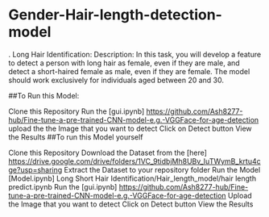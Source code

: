 # Gender-Hair-length-detection-model
. Long Hair Identification: Description: In this task, you will develop a feature to detect a person with long hair as female, even if they are male, and detect a short-haired female as male, even if they are female. The model should work exclusively for individuals aged between 20 and 30.

##To Run this Model:

Clone this Repository
Run the [gui.ipynb] https://github.com/Ash8277-hub/Fine-tune-a-pre-trained-CNN-model-e.g.-VGGFace-for-age-detection
upload the the Image that you want to detect
Click on Detect button
View the Results
##To run this Model yourself

Clone this Repository
Download the Dataset from the [here] https://drive.google.com/drive/folders/1VC_9tidbjMh8UBv_IuTWymB_krtu4cge?usp=sharing 
Extract the Dataset to your repository folder
Run the Model [Model.ipynb] Long Short Hair Identification/Hair_length_model/hair length predict.ipynb
Run the [gui.ipynb] https://github.com/Ash8277-hub/Fine-tune-a-pre-trained-CNN-model-e.g.-VGGFace-for-age-detection
Upload the Image that you want to detect
Click on Detect button
View the Results
